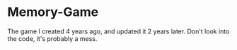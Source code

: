 # Memory-Game
The game I created 4 years ago, and updated it 2 years later. Don't look into the code, it's probably a mess.

